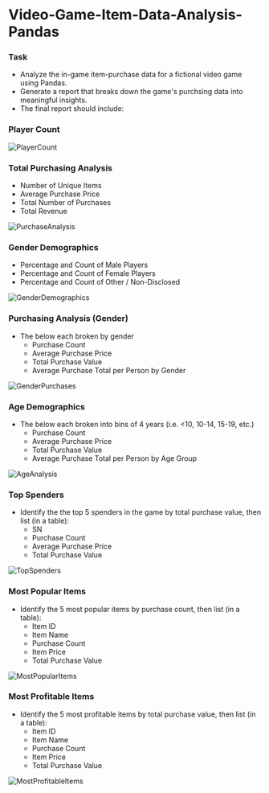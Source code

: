 # Video-Game-Item-Data-Analysis-Pandas

### Task

* Analyze the in-game item-purchase data for a fictional video game using Pandas.
* Generate a report that breaks down the game's purchsing data into meaningful insights.
* The final report should include:

### Player Count
  
![PlayerCount](https://github.com/michaellegg16/pandas-challenge/blob/master/Screenshots/PlayerCount.PNG)

### Total Purchasing Analysis

* Number of Unique Items
* Average Purchase Price
* Total Number of Purchases
* Total Revenue

![PurchaseAnalysis](https://github.com/michaellegg16/pandas-challenge/blob/master/Screenshots/PurchaseAnalysis.PNG)

### Gender Demographics

* Percentage and Count of Male Players
* Percentage and Count of Female Players
* Percentage and Count of Other / Non-Disclosed

![GenderDemographics](https://github.com/michaellegg16/pandas-challenge/blob/master/Screenshots/GenderAnalysis.PNG)

### Purchasing Analysis (Gender)

* The below each broken by gender
  * Purchase Count
  * Average Purchase Price
  * Total Purchase Value
  * Average Purchase Total per Person by Gender
  
![GenderPurchases](https://github.com/michaellegg16/pandas-challenge/blob/master/Screenshots/GenderPurchases.PNG)
 
### Age Demographics

* The below each broken into bins of 4 years (i.e. &lt;10, 10-14, 15-19, etc.)
  * Purchase Count
  * Average Purchase Price
  * Total Purchase Value
  * Average Purchase Total per Person by Age Group
  
![AgeAnalysis](https://github.com/michaellegg16/pandas-challenge/blob/master/Screenshots/AgeAnalysis.PNG)

### Top Spenders

* Identify the the top 5 spenders in the game by total purchase value, then list (in a table):
  * SN
  * Purchase Count
  * Average Purchase Price
  * Total Purchase Value
  
![TopSpenders](https://github.com/michaellegg16/pandas-challenge/blob/master/Screenshots/TopSpenders.PNG)

### Most Popular Items

* Identify the 5 most popular items by purchase count, then list (in a table):
  * Item ID
  * Item Name
  * Purchase Count
  * Item Price
  * Total Purchase Value

![MostPopularItems](https://github.com/michaellegg16/pandas-challenge/blob/master/Screenshots/MostPopularItems.PNG)

### Most Profitable Items

* Identify the 5 most profitable items by total purchase value, then list (in a table):
  * Item ID
  * Item Name
  * Purchase Count
  * Item Price
  * Total Purchase Value

![MostProfitableItems](https://github.com/michaellegg16/pandas-challenge/blob/master/Screenshots/MostProfitableItems.PNG)


